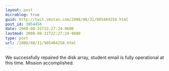 ```yaml
---
layout: post
microblog: true
guid: http://twit.vmstan.com/2008/08/31/905404258.html
post_id: 3054456
date: 2008-08-31T22:27:24-0600
lastmod: 2008-08-31T22:27:24-0600
type: post
url: /2008/08/31/905404258.html
---
```

We successfully repaired the disk array, student email is fully operational at this time. Mission accomplished.

